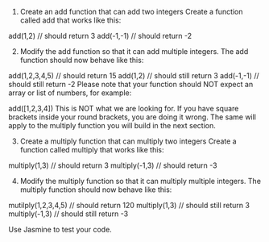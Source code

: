 1. Create an add function that can add two integers
Create a function called add that works like this:

add(1,2)
// should return 3
add(-1,-1)
// should return -2

2. Modify the add function so that it can add multiple integers.
The add function should now behave like this:

add(1,2,3,4,5)
// should return 15
add(1,2)
// should still return 3
add(-1,-1)
// should still return -2
Please note that your function should NOT expect an array or list of numbers, for example:

add([1,2,3,4])
This is NOT what we are looking for. If you have square brackets inside your round brackets, you are doing it wrong. The same will apply to the multiply function you will build in the next section.

3. Create a multiply function that can multiply two integers
Create a function called multiply that works like this:

multiply(1,3)
// should return 3
multiply(-1,3)
// should return -3

4. Modify the multiply function so that it can multiply multiple integers.
The multiply function should now behave like this:

mutilply(1,2,3,4,5)
// should return 120
multiply(1,3)
// should still return 3
multiply(-1,3)
// should still return -3


Use Jasmine to test your code.